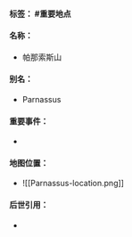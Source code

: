 #### 标签： #重要地点
#### 名称：
- 帕那索斯山
#### 别名：
- Parnassus
#### 重要事件：
- 
#### 地图位置：
- ![[Parnassus-location.png]]
#### 后世引用：
- 